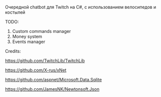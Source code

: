 Очередной chatbot для Twitch на C#, с использованием велосипедов и костылей

TODO:
1. Custom commands manager
2. Money system
3. Events manager

Credits:

https://github.com/TwitchLib/TwitchLib

https://github.com/X-rus/xNet

https://github.com/aspnet/Microsoft.Data.Sqlite

https://github.com/JamesNK/Newtonsoft.Json